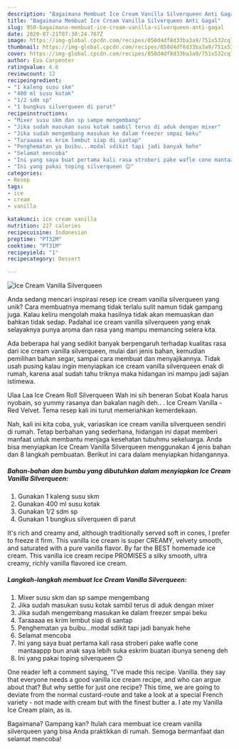 ```yaml
---
description: "Bagaimana Membuat Ice Cream Vanilla Silverqueen Anti Gagal"
title: "Bagaimana Membuat Ice Cream Vanilla Silverqueen Anti Gagal"
slug: 950-bagaimana-membuat-ice-cream-vanilla-silverqueen-anti-gagal
date: 2020-07-21T07:30:24.767Z
image: https://img-global.cpcdn.com/recipes/050d4df8d33ba3a9/751x532cq70/ice-cream-vanilla-silverqueen-foto-resep-utama.jpg
thumbnail: https://img-global.cpcdn.com/recipes/050d4df8d33ba3a9/751x532cq70/ice-cream-vanilla-silverqueen-foto-resep-utama.jpg
cover: https://img-global.cpcdn.com/recipes/050d4df8d33ba3a9/751x532cq70/ice-cream-vanilla-silverqueen-foto-resep-utama.jpg
author: Eva Carpenter
ratingvalue: 4.6
reviewcount: 12
recipeingredient:
- "1 kaleng susu skm"
- "400 ml susu kotak"
- "1/2 sdm sp"
- "1 bungkus silverqueen di parut"
recipeinstructions:
- "Mixer susu skm dan sp sampe mengembang"
- "Jika sudah masukan susu kotak sambil terus di aduk dengan mixer"
- "Jika sudah mengembang masukan ke dalam freezer smpai beku"
- "Taraaaaa es krim lembut siap di santap"
- "Penghematan ya buibu...modal sdikit tapi jadi banyak hehe"
- "Selamat mencoba"
- "Ini yang saya buat pertama kali rasa stroberi pake wafle cone mantaappp bun anak saya lebih suka eskrim buatan ibunya seneng deh"
- "Ini yang pakai toping silverqueen 😊"
categories:
- Resep
tags:
- ice
- cream
- vanilla

katakunci: ice cream vanilla 
nutrition: 227 calories
recipecuisine: Indonesian
preptime: "PT32M"
cooktime: "PT31M"
recipeyield: "1"
recipecategory: Dessert

---
```



![Ice Cream Vanilla Silverqueen](https://img-global.cpcdn.com/recipes/050d4df8d33ba3a9/751x532cq70/ice-cream-vanilla-silverqueen-foto-resep-utama.jpg)

Anda sedang mencari inspirasi resep ice cream vanilla silverqueen yang unik? Cara membuatnya memang tidak terlalu sulit namun tidak gampang juga. Kalau keliru mengolah maka hasilnya tidak akan memuaskan dan bahkan tidak sedap. Padahal ice cream vanilla silverqueen yang enak selayaknya punya aroma dan rasa yang mampu memancing selera kita.

Ada beberapa hal yang sedikit banyak berpengaruh terhadap kualitas rasa dari ice cream vanilla silverqueen, mulai dari jenis bahan, kemudian pemilihan bahan segar, sampai cara membuat dan menyajikannya. Tidak usah pusing kalau ingin menyiapkan ice cream vanilla silverqueen enak di rumah, karena asal sudah tahu triknya maka hidangan ini mampu jadi sajian istimewa.

Ulaa Laa Ice Cream Roll Silverqueen Wah ini sih beneran Sobat Koala harus nyobain, so yummy rasanya dan bakalan nagih deh.. . Ice Cream Vanilla - Red Velvet. Tema resep kali ini turut memeriahkan kemerdekaan.


Nah, kali ini kita coba, yuk, variasikan ice cream vanilla silverqueen sendiri di rumah. Tetap berbahan yang sederhana, hidangan ini dapat memberi manfaat untuk membantu menjaga kesehatan tubuhmu sekeluarga. Anda bisa menyiapkan Ice Cream Vanilla Silverqueen menggunakan 4 jenis bahan dan 8 langkah pembuatan. Berikut ini cara dalam menyiapkan hidangannya.

<!--inarticleads1-->

##### Bahan-bahan dan bumbu yang dibutuhkan dalam menyiapkan Ice Cream Vanilla Silverqueen:

1. Gunakan 1 kaleng susu skm
1. Gunakan 400 ml susu kotak
1. Gunakan 1/2 sdm sp
1. Gunakan 1 bungkus silverqueen di parut


It&#39;s rich and creamy and, although traditionally served soft in cones, I prefer to freeze it firm. This vanilla ice cream is super CREAMY, velvety smooth, and saturated with a pure vanilla flavor. By far the BEST homemade ice cream. This vanilla ice cream recipe PROMISES a silky smooth, ultra creamy, richly vanilla flavored ice cream. 

<!--inarticleads2-->

##### Langkah-langkah membuat Ice Cream Vanilla Silverqueen:

1. Mixer susu skm dan sp sampe mengembang
1. Jika sudah masukan susu kotak sambil terus di aduk dengan mixer
1. Jika sudah mengembang masukan ke dalam freezer smpai beku
1. Taraaaaa es krim lembut siap di santap
1. Penghematan ya buibu...modal sdikit tapi jadi banyak hehe
1. Selamat mencoba
1. Ini yang saya buat pertama kali rasa stroberi pake wafle cone mantaappp bun anak saya lebih suka eskrim buatan ibunya seneng deh
1. Ini yang pakai toping silverqueen 😊


One reader left a comment saying, &#34;I&#39;ve made this recipe. Vanilla. they say that everyone needs a good vanilla ice cream recipe, and who can argue about that? But why settle for just one recipe? This time, we are going to deviate from the normal custard-route and take a look at a special French variety - not made with cream but with the finest butter a. I ate my Vanilla Ice Cream plain, as is. 

Bagaimana? Gampang kan? Itulah cara membuat ice cream vanilla silverqueen yang bisa Anda praktikkan di rumah. Semoga bermanfaat dan selamat mencoba!

